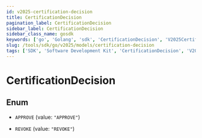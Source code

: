 ```yaml
---
id: v2025-certification-decision
title: CertificationDecision
pagination_label: CertificationDecision
sidebar_label: CertificationDecision
sidebar_class_name: gosdk
keywords: ['go', 'Golang', 'sdk', 'CertificationDecision', 'V2025CertificationDecision'] 
slug: /tools/sdk/go/v2025/models/certification-decision
tags: ['SDK', 'Software Development Kit', 'CertificationDecision', 'V2025CertificationDecision']
---
```


# CertificationDecision

## Enum


* `APPROVE` (value: `"APPROVE"`)

* `REVOKE` (value: `"REVOKE"`)


